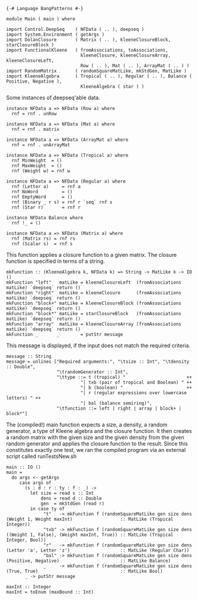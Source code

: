 ``` {.haskell}
{-# Language BangPatterns #-}
```

``` {.haskell}
module Main ( main ) where
```

``` {.haskell}
import Control.DeepSeq    ( NFData ( .. ), deepseq )
import System.Environment ( getArgs )
import DolanClosure       ( Matrix ( .. ), kleeneClosureBlock, starClosureBlock )
import FunctionalKleene   ( fromAssociations, toAssociations,
                            kleeneClosure, kleeneClosureArray, kleeneClosureLeft,
                            Row ( .. ), Mat ( .. ), ArrayMat ( .. ) )
import RandomMatrix       ( randomSquareMatLike, mkStdGen, MatLike )
import KleeneAlgebra      ( Tropical ( .. ), Regular ( .. ), Balance ( Positive, Negative ),
                            KleeneAlgebra ( star ) )
```

Some instances of deepseq'able data.

``` {.haskell}
instance NFData a => NFData (Row a) where
  rnf = rnf . unRow
```

``` {.haskell}
instance NFData a => NFData (Mat a) where
  rnf = rnf . matrix
```

``` {.haskell}
instance NFData a => NFData (ArrayMat a) where
  rnf = rnf . unArrayMat
```

``` {.haskell}
instance NFData a => NFData (Tropical a) where
  rnf MinWeight  = ()
  rnf MaxWeight  = ()
  rnf (Weight w) = rnf w
```

``` {.haskell}
instance NFData a => NFData (Regular a) where
  rnf (Letter a)     = rnf a
  rnf NoWord         = ()
  rnf EmptyWord      = ()
  rnf (Binary _ r s) = rnf r `seq` rnf s
  rnf (Star r)       = rnf r
```

``` {.haskell}
instance NFData Balance where
  rnf !_ = ()
```

``` {.haskell}
instance NFData a => NFData (Matrix a) where
  rnf (Matrix rs) = rnf rs
  rnf (Scalar s)  = rnf s
```

This function applies a closure function to a given matrix. The closure
function is specified in terms of a string.

``` {.haskell}
mkFunction :: (KleeneAlgebra k, NFData k) => String -> MatLike k -> IO ()
mkFunction "left"   matLike = kleeneClosureLeft  (fromAssociations matLike) `deepseq` return ()
mkFunction "right"  matLike = kleeneClosure      (fromAssociations matLike) `deepseq` return ()
mkFunction "block+" matLike = kleeneClosureBlock (fromAssociations matLike) `deepseq` return ()
mkFunction "block*" matLike = starClosureBlock   (fromAssociations matLike) `deepseq` return ()           
mkFunction "array"  matLike = kleeneClosureArray (fromAssociations matLike) `deepseq` return ()
mkFunction _       _        = putStr message
```

This message is displayed, if the input does not match the required
criteria.

``` {.haskell}
message :: String
message = unlines ["Required arguments:", "\tsize :: Int", "\tdensity :: Double",
                   "\trandomGenerator :: Int",
                   "\ttype ::= t (tropical) "                       ++ 
                            "| txb (pair of tropical and Boolean) " ++
                            "| b (boolean) "                        ++
                            "| r (regular expressions over lowercase letters) " ++
                            "| bal (balance semiring)",
                   "\tfunction ::= left | right | array | block+ | block*"]
```

The (compiled!) main function expects a size, a density, a random
generator, a type of Kleene algebra and the closure function. It then
creates a random matrix with the given size and the given density from
the given random generator and applies the closure function to the
result. Since this constitutes exactly one test, we ran the compiled
program via an external script called runTestsNew.sh

``` {.haskell}
main :: IO ()
main =
  do args <- getArgs
     case args of
       (s : d : r : ty : f : _) ->
         let size = read s :: Int
             dens = read d :: Double
             gen  = mkStdGen (read r)
         in case ty of
              "t"   -> mkFunction f (randomSquareMatLike gen size dens (Weight 1, Weight maxInt)                  :: MatLike (Tropical Integer))
              "txb" -> mkFunction f (randomSquareMatLike gen size dens ((Weight 1, False), (Weight maxInt, True)) :: MatLike (Tropical Integer, Bool))
              "r"   -> mkFunction f (randomSquareMatLike gen size dens (Letter 'a', Letter 'z')                   :: MatLike (Regular Char))
              "bal" -> mkFunction f (randomSquareMatLike gen size dens (Positive, Negative)                       :: MatLike Balance)
              _     -> mkFunction f (randomSquareMatLike gen size dens (True, True)                               :: MatLike Bool)
       _ -> putStr message
```

``` {.haskell}
maxInt :: Integer
maxInt = toEnum (maxBound :: Int)
```
